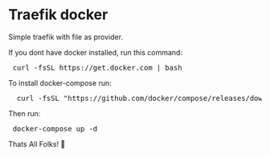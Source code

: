 # Traefik docker
Simple traefik with file as provider.

If you dont have docker installed, run this command:

<pre> curl -fsSL https://get.docker.com | bash </pre>


To install docker-compose run:

<pre>  curl -fsSL "https://github.com/docker/compose/releases/download/1.29.2/docker-compose-$(uname -s)-$(uname -m)" -o /usr/local/bin/docker-compose ; chmod +x $_ </pre>

Then run:
<pre> docker-compose up -d </pre>

Thats All Folks! 🐷

